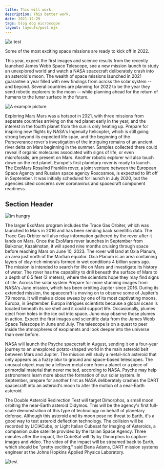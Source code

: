 ```yaml
---
title: This will work.
description: This better work.
date: 2021-12-29
tags: blog dog microscope
layout: layouts/post.njk
---
```


![a test](https://applegate-paul.mo.cloudinary.net/src/img/another-tree.jpg)


Some of the most exciting space missions are ready to kick off in 2022.

This year, expect the first images and science results from the recently launched James Webb Space Telescope, see a new mission launch to study an unexplored world and watch a NASA spacecraft deliberately crash into an asteroid's moon.
The wealth of space missions launched in 2021 guarantee a year filled with new findings from across the solar system -- and beyond.
Several countries are planning for 2022 to be the year they send robotic explorers to the moon -- while planning ahead for the return of humans to the lunar surface in the future.


![A example picture](https://ik.imagekit.io/milliard87/hillshire-farm_xWHvhCbGPb.jpg?updatedAt=1633899901965)

Exploring Mars
Mars was a hotspot in 2021, with three missions from separate countries arriving on the red planet early in the year, and the interest in the fourth planet from the sun is only heating up.
Prepare for inspiring new flights by NASA's Ingenuity helicopter, which is still going strong beyond its expected life span, and the beginning of the Perseverance rover's investigation of the intriguing remains of an ancient river delta on Mars beginning in the summer. Samples collected there could reveal if organic molecules associated with signs of life, or even microfossils, are present on Mars.
Another robotic explorer will also touch down on the red planet. Europe's first planetary rover is ready to launch.
The ExoMars Rosalind Franklin rover, a joint venture between the European Space Agency and Russian space agency Roscosmos, is expected to lift off in September. It was initially scheduled for launch in July 2020, but the agencies cited concerns over coronavirus and spacecraft component readiness.


## Section Header

![im hungry](https://applegate-paul.mo.cloudinary.net/https://storage.googleapis.com/cloudinarymedia/images/pancakes.jpg)

The larger ExoMars program includes the Trace Gas Orbiter, which was launched to Mars in 2016 and has been sending back scientific data. The Trace Gas Orbiter will also relay information gathered by the rover after it lands on Mars.
Once the ExoMars rover launches in September from Baikonur, Kazakhstan, it will spend nine months cruising through space before reaching Mars on June 10, 2023. The rover will land at Oxia Planum, an area just north of the Martian equator. Oxia Planum is an area containing layers of clay-rich minerals formed in wet conditions 4 billion years ago.
The mission is intended to search for life on Mars and investigate its history of water. The rover has the capability to drill beneath the surface of Mars to a depth of 6.5 feet (2 meters), where the scientists hope they may find signs of life.
Across the solar system
Prepare for more stunning images from NASA's Juno mission, which has been orbiting Jupiter since 2016. During its extended mission, the spacecraft is moving on to observe some of Jupiter's 79 moons. It will make a close sweep by one of its most captivating moons, Europa, in September.
Europa intrigues scientists because a global ocean is located beneath its ice shell and it could support life. Occasionally, plumes eject from holes in the ice out into space. Juno may observe those plumes in action.
Expect the first images and scientific data from the James Webb Space Telescope in June and July. The telescope is on a quest to peer inside the atmospheres of exoplanets and look deeper into the universe than ever before.

NASA will launch the Psyche spacecraft in August, sending it on a four-year journey to an unexplored potato-shaped world in the main asteroid belt between Mars and Jupiter. The mission will study a metal-rich asteroid that only appears as a fuzzy blur to ground and space-based telescopes.
The unusual object may be a leftover metal core from a planet or a piece of primordial material that never melted, according to NASA. Psyche may help astronomers learn more about the formation of our solar system.
In September, prepare for another first as NASA deliberately crashes the DART spacecraft into an asteroid's moon to alter the motion of a near-Earth asteroid.

The Double Asteroid Redirection Test will target Dimorphos, a small moon orbiting the near-Earth asteroid Didymos. This will be the agency's first full-scale demonstration of this type of technology on behalf of planetary defense. Although this asteroid and its moon pose no threat to Earth, it's a good way to test asteroid deflection technology.
The collision will be recorded by LICIACube, or Light Italian Cubesat for Imaging of Asteroids, a companion cube satellite provided by the Italian Space Agency. Three minutes after the impact, the CubeSat will fly by Dimorphos to capture images and video.
The video of the impact will be streamed back to Earth, which should be "pretty exciting," said Elena Adams, DART mission systems engineer at the Johns Hopkins Applied Physics Laboratory.



![test](https://applegate-paul.mo.cloudinary.net/clown.jpg)
